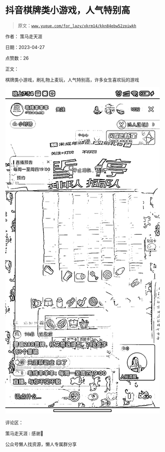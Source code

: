 # 抖音棋牌类小游戏，人气特别高

> 原文：[`www.yuque.com/for_lazy/xkrm14/kkn84ebw52zpiwkh`](https://www.yuque.com/for_lazy/xkrm14/kkn84ebw52zpiwkh)



作者： 策马走天涯



日期：2023-04-27



点赞数：26



正文：



棋牌类小游戏，刷礼物上麦玩，人气特别高，许多女生喜欢玩的游戏



![](img/902f3eedb62f4e325f3a0b0e810c5a5f.png)



评论区：



策马走天涯 : 感谢🙏



公众号懒人找资源，懒人专属群分享

